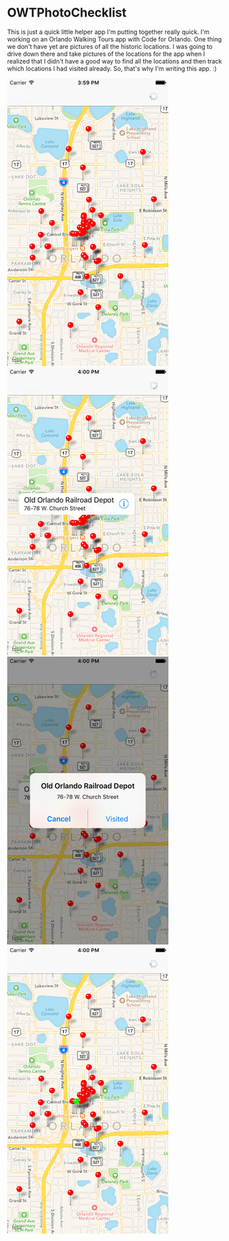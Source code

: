 # OWTPhotoChecklist

This is just a quick little helper app I'm putting together really quick.  I'm working on an Orlando Walking Tours app with Code for Orlando.  One thing we don't have yet are pictures of all the historic locations.  I was going to drive down there and take pictures of the locations for the app when I realized that I didn't have a good way to find all the locations and then track which locations I had visited already.  So, that's why I'm writing this app. :)

![Screenshot 1](https://github.com/WERUreo/OWTPhotoChecklist/blob/master/Assets/screen1.png)
![Screenshot 2](https://github.com/WERUreo/OWTPhotoChecklist/blob/master/Assets/screen2.png)
![Screenshot 3](https://github.com/WERUreo/OWTPhotoChecklist/blob/master/Assets/screen3.png)
![Screenshot 4](https://github.com/WERUreo/OWTPhotoChecklist/blob/master/Assets/screen4.png)
